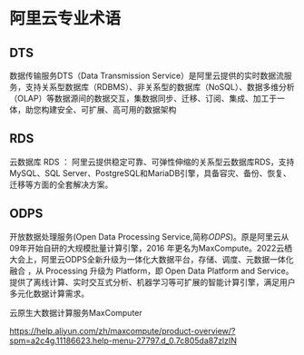# 阿里云专业术语

## DTS

数据传输服务DTS（Data Transmission Service）是阿里云提供的实时数据流服务，支持关系型数据库（RDBMS）、非关系型的数据库（NoSQL）、数据多维分析（OLAP）等数据源间的数据交互，集数据同步、迁移、订阅、集成、加工于一体，助您构建安全、可扩展、高可用的数据架构

## RDS

云数据库 RDS ： 阿里云提供稳定可靠、可弹性伸缩的关系型云数据库RDS，支持MySQL、SQL Server、PostgreSQL和MariaDB引擎，具备容灾、备份、恢复、迁移等方面的全套解决方案。

## ODPS

开放数据处理服务(Open Data Processing Service,简称*ODPS*)。原是阿里云从 09年开始自研的大规模批量计算引擎，2016 年更名为MaxCompute。2022云栖大会上，阿里云ODPS全新升级为一体化大数据平台，存储、调度、元数据一体化融合 ，从 Processing 升级为 Platform，即 Open Data Platform and Service。提供了离线计算、实时交互式分析、机器学习等可扩展的智能计算引擎，满足用户多元化数据计算需求。



云原生大数据计算服务MaxComputer

https://help.aliyun.com/zh/maxcompute/product-overview/?spm=a2c4g.11186623.help-menu-27797.d_0.7c805da87zlzIN

